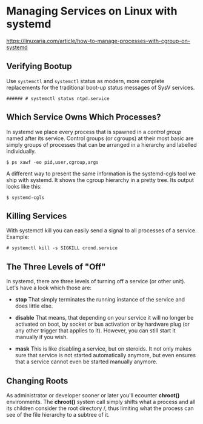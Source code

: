 # Managing Services on Linux with systemd

https://linuxaria.com/article/how-to-manage-processes-with-cgroup-on-systemd

## Verifying Bootup

Use ```systemctl``` and ```systemctl``` status as modern, more complete replacements for the traditional boot-up status messages of SysV services. 

```
###### # systemctl status ntpd.service
```

## Which Service Owns Which Processes?

In systemd we place every process that is spawned in a _control group_ named after its service. Control groups (or cgroups) at their most basic are simply groups of processes that can be arranged in a hierarchy and labelled individually.

```
$ ps xawf -eo pid,user,cgroup,args
```
A different way to present the same information is the systemd-cgls tool we ship with systemd. It shows the cgroup hierarchy in a pretty tree. Its output looks like this:

```
$ systemd-cgls
```

## Killing Services

With systemctl kill you can easily send a signal to all processes of a service. Example:

```# systemctl kill -s SIGKILL crond.service```

## The Three Levels of "Off"

In systemd, there are three levels of turning off a service (or other unit). Let's have a look which those are:

* __stop__ That simply terminates the running instance of the service and does little else.

* __disable__ That means, that depending on your service it will no longer be activated on boot, by socket or bus activation or by hardware plug (or any other trigger that applies to it). However, you can still start it manually if you wish.

* __mask__ This is like disabling a service, but on steroids. It not only makes sure that service is not started automatically anymore, but even ensures that a service cannot even be started manually anymore. 

## Changing Roots

As administrator or developer sooner or later you'll ecounter __chroot()__ environments. The __chroot()__ system call simply shifts what a process and all its children consider the root directory /, thus limiting what the process can see of the file hierarchy to a subtree of it.




